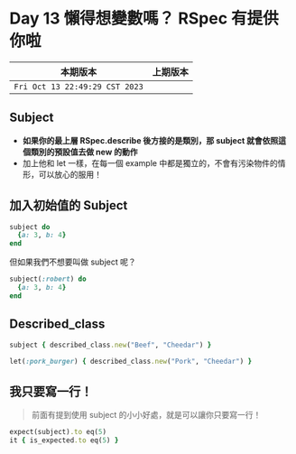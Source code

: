 # Day 13 懶得想變數嗎？ RSpec 有提供你啦

|本期版本|上期版本
|:---:|:---:|
`Fri Oct 13 22:49:29 CST 2023` |

## Subject

* **如果你的最上層 RSpec.describe 後方接的是類別，那 subject 就會依照這個類別的預設值去做 new 的動作**
* 加上他和 let 一樣，在每一個 example 中都是獨立的，不會有污染物件的情形，可以放心的服用！

## 加入初始值的 Subject

```ruby
subject do 
  {a: 3, b: 4}
end
```

但如果我們不想要叫做 subject 呢？

```ruby
subject(:robert) do
  {a: 3, b: 4}    
end 
```

## Described_class

```ruby
subject { described_class.new("Beef", "Cheedar") }

let(:pork_burger) { described_class.new("Pork", "Cheedar") }
```

## 我只要寫一行！

> 前面有提到使用 subject 的小小好處，就是可以讓你只要寫一行！

```ruby
expect(subject).to eq(5)
it { is_expected.to eq(5) }
```
